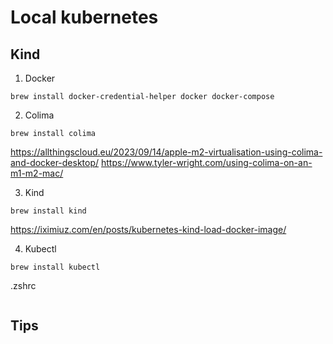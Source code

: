 # Local kubernetes

## Kind

1. Docker

```
brew install docker-credential-helper docker docker-compose
```

2. Colima

```
brew install colima

```
https://allthingscloud.eu/2023/09/14/apple-m2-virtualisation-using-colima-and-docker-desktop/
https://www.tyler-wright.com/using-colima-on-an-m1-m2-mac/


3. Kind

```
brew install kind
```
https://iximiuz.com/en/posts/kubernetes-kind-load-docker-image/

4. Kubectl

```
brew install kubectl
```

.zshrc

```
```


## Tips




